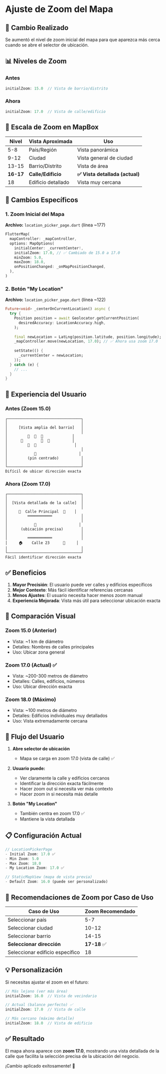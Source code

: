 # Ajuste de Zoom del Mapa

## 📍 Cambio Realizado

Se aumentó el nivel de zoom inicial del mapa para que aparezca más cerca cuando se abre el selector de ubicación.

## 📊 Niveles de Zoom

### Antes
```dart
initialZoom: 15.0  // Vista de barrio/distrito
```

### Ahora
```dart
initialZoom: 17.0  // Vista de calle/edificio
```

## 🎯 Escala de Zoom en MapBox

| Nivel | Vista Aproximada | Uso |
|-------|------------------|-----|
| 5-8 | País/Región | Vista panorámica |
| 9-12 | Ciudad | Vista general de ciudad |
| 13-15 | Barrio/Distrito | Vista de área |
| **16-17** | **Calle/Edificio** | **✅ Vista detallada (actual)** |
| 18 | Edificio detallado | Vista muy cercana |

## 🔧 Cambios Específicos

### 1. Zoom Inicial del Mapa
**Archivo:** `location_picker_page.dart` (línea ~177)

```dart
FlutterMap(
  mapController: _mapController,
  options: MapOptions(
    initialCenter: _currentCenter!,
    initialZoom: 17.0, // ✅ Cambiado de 15.0 a 17.0
    minZoom: 5.0,
    maxZoom: 18.0,
    onPositionChanged: _onMapPositionChanged,
  ),
)
```

### 2. Botón "My Location"
**Archivo:** `location_picker_page.dart` (línea ~122)

```dart
Future<void> _centerOnCurrentLocation() async {
  try {
    Position position = await Geolocator.getCurrentPosition(
      desiredAccuracy: LocationAccuracy.high,
    );
    
    final newLocation = LatLng(position.latitude, position.longitude);
    _mapController.move(newLocation, 17.0); // ✅ Ahora usa zoom 17.0
    
    setState(() {
      _currentCenter = newLocation;
    });
  } catch (e) {
    // ...
  }
}
```

## 📱 Experiencia del Usuario

### Antes (Zoom 15.0)
```
┌─────────────────────────────────┐
│                                 │
│     [Vista amplia del barrio]   │
│                                 │
│         🏢  🏢  🏢             │
│      🏢        🏢  🏢          │
│         🏢  🏢                 │
│                                 │
│            📍                   │
│         (pin centrado)          │
│                                 │
└─────────────────────────────────┘
Difícil de ubicar dirección exacta
```

### Ahora (Zoom 17.0)
```
┌─────────────────────────────────┐
│                                 │
│  [Vista detallada de la calle]  │
│                                 │
│     🏪  Calle Principal  🏬    │
│         ═══════════             │
│                                 │
│            📍                   │
│      (ubicación precisa)        │
│                                 │
│         ═══════════             │
│     🏠    Calle 23      🏡     │
│                                 │
└─────────────────────────────────┘
Fácil identificar dirección exacta
```

## ✅ Beneficios

1. **Mayor Precisión**: El usuario puede ver calles y edificios específicos
2. **Mejor Contexto**: Más fácil identificar referencias cercanas
3. **Menos Ajustes**: El usuario necesita hacer menos zoom manual
4. **Experiencia Mejorada**: Vista más útil para seleccionar ubicación exacta

## 🎨 Comparación Visual

### Zoom 15.0 (Anterior)
- Vista: ~1 km de diámetro
- Detalles: Nombres de calles principales
- Uso: Ubicar zona general

### Zoom 17.0 (Actual) ✅
- Vista: ~200-300 metros de diámetro
- Detalles: Calles, edificios, números
- Uso: Ubicar dirección exacta

### Zoom 18.0 (Máximo)
- Vista: ~100 metros de diámetro
- Detalles: Edificios individuales muy detallados
- Uso: Vista extremadamente cercana

## 🔄 Flujo del Usuario

1. **Abre selector de ubicación**
   - Mapa se carga en zoom 17.0 (vista de calle) ✅

2. **Usuario puede:**
   - Ver claramente la calle y edificios cercanos
   - Identificar la dirección exacta fácilmente
   - Hacer zoom out si necesita ver más contexto
   - Hacer zoom in si necesita más detalle

3. **Botón "My Location"**
   - También centra en zoom 17.0 ✅
   - Mantiene la vista detallada

## 📋 Configuración Actual

```dart
// LocationPickerPage
- Initial Zoom: 17.0 ✅
- Min Zoom: 5.0
- Max Zoom: 18.0
- My Location Zoom: 17.0 ✅

// StaticMapView (mapa de vista previa)
- Default Zoom: 16.0 (puede ser personalizado)
```

## 🎯 Recomendaciones de Zoom por Caso de Uso

| Caso de Uso | Zoom Recomendado |
|-------------|------------------|
| Seleccionar país | 5-7 |
| Seleccionar ciudad | 10-12 |
| Seleccionar barrio | 14-15 |
| **Seleccionar dirección** | **17-18** ✅ |
| Seleccionar edificio específico | 18 |

## 💡 Personalización

Si necesitas ajustar el zoom en el futuro:

```dart
// Más lejano (ver más área)
initialZoom: 16.0  // Vista de vecindario

// Actual (balance perfecto) ✅
initialZoom: 17.0  // Vista de calle

// Más cercano (máximo detalle)
initialZoom: 18.0  // Vista de edificio
```

## ✅ Resultado

El mapa ahora aparece con **zoom 17.0**, mostrando una vista detallada de la calle que facilita la selección precisa de la ubicación del negocio.

¡Cambio aplicado exitosamente! 🎉

